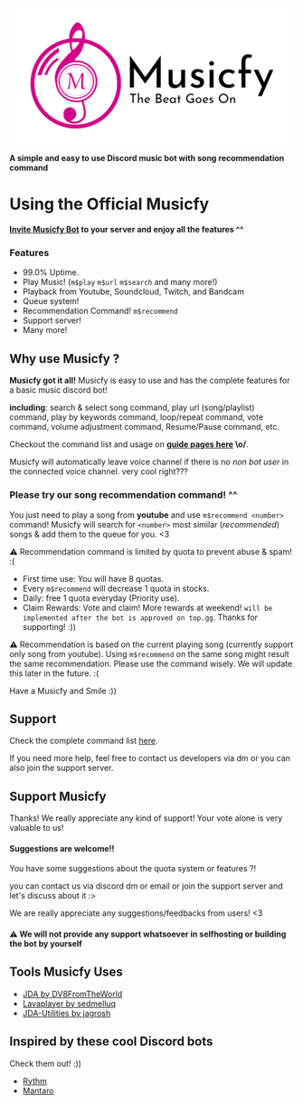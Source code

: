 ![Musicfy, The Beat Goes On](https://github.com/nano-devs/musicfy/blob/master/assets/Banner.jpg)

**A simple and easy to use Discord music bot with song recommendation command**

# Using the Official Musicfy

**[Invite Musicfy Bot](https://discord.com/api/oauth2/authorize?client_id=473023109666963467&permissions=36793408&scope=bot) to your server and enjoy all the features ^^**

### Features
- 99.0% Uptime.
- Play Music! (`m$play` `m$url` `m$search` and many more!)
- Playback from Youtube, Soundcloud, Twitch, and Bandcam
- Queue system!
- Recommendation Command! `m$recommend`
- Support server!
- Many more!

## Why use Musicfy ?
**Musicfy got it all!** Musicfy is easy to use and has the complete features for a basic music discord bot!

**including**: search & select song command, play url (song/playlist) command, play by keywords command, loop/repeat command, vote command, volume adjustment command, Resume/Pause command, etc. 

Checkout the command list and usage on **[guide pages here](https://github.com/madeyoga/Musicfy-Bot/wiki/How-to-use-Musicfy's-commands) \o/**.

Musicfy will automatically leave voice channel if there is no *non bot user* in the connected voice channel. very cool right???

### Please try our song **recommendation** command! ^^

You just need to play a song from **youtube** and use `m$recommend <number>` command! Musicfy will search for `<number>` most similar (*recommended*) songs & add them to the queue for you. <3

⚠ Recommendation command is limited by quota to prevent abuse & spam! :(

- First time use: You will have 8 quotas.
- Every `m$recommend` will decrease 1 quota in stocks.
- Daily: free 1 quota everyday (Priority use).
- Claim Rewards: Vote and claim! More rewards at weekend! `will be implemented after the bot is approved on top.gg`.
Thanks for supporting! :)) 

⚠ Recommendation is based on the current playing song (currently support only song from youtube). 
Using `m$recommend` on the same song might result the same recommendation. Please use the command wisely.
We will update this later in the future. :(

Have a Musicfy and Smile :))

## Support 
Check the complete command list [here](https://github.com/madeyoga/Musicfy-Bot/wiki/How-to-use-Musicfy's-commands).

If you need more help, feel free to contact us developers via dm or you can also join the support server.

## Support Musicfy
Thanks! We really appreciate any kind of support! Your vote alone is very valuable to us! 

#### Suggestions are welcome!!
You have some suggestions about the quota system or features ?!

you can contact us via discord dm or email or join the support server and let's discuss about it :>

We are really appreciate any suggestions/feedbacks from users! <3

#### ⚠ We will not provide any support whatsoever in selfhosting or building the bot by yourself

## Tools Musicfy Uses
- [JDA by DV8FromTheWorld](https://github.com/DV8FromTheWorld/JDA)
- [Lavaplayer by sedmelluq](https://github.com/sedmelluq/lavaplayer)
- [JDA-Utilities by jagrosh](https://github.com/JDA-Applications/JDA-Utilities)

## Inspired by these cool Discord bots
Check them out! :))
- [Rythm](https://top.gg/bot/rythm)
- [Mantaro](https://top.gg/bot/213466096718708737)
